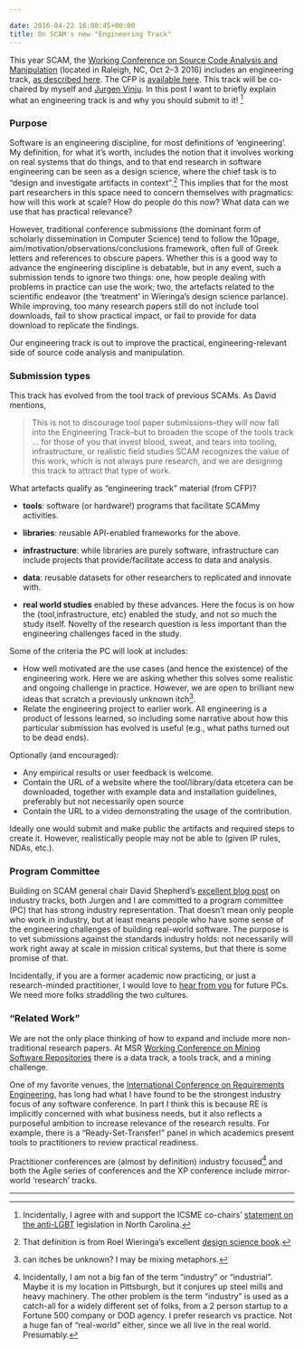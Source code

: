 ```yaml
---

date: 2016-04-22 16:00:45+00:00
title: On SCAM's new "Engineering Track"
---
```


This year SCAM, the [Working Conference on Source Code Analysis and Manipulation](http://www.ieee-scam.org/2016/) (located in Raleigh, NC, Oct 2–3 2016) includes an engineering track, [as described here](http://davidshepherd.weebly.com/blog/scam-16-in-the-land-of-bbq-beer-bluegrass). The CFP is [available here](http://www.ieee-scam.org/2016/). This track will be co-chaired by myself and [Jurgen Vinju](http://homepages.cwi.nl/~jurgenv/). In this post I want to briefly explain what an engineering track is and why you should submit to it! [^1]

### Purpose

Software is an engineering discipline, for most definitions of ‘engineering’. My definition, for what it’s worth, includes the notion that it involves working on real systems that do things, and to that end research in software engineering can be seen as a design science, where the chief task is to “design and investigate artifacts in context”.[^2] This implies that for the most part researchers in this space need to concern themselves with pragmatics: how will this work at scale? How do people do this now? What data can we use that has practical relevance?

However, traditional conference submissions (the dominant form of scholarly dissemination in Computer Science) tend to follow the 10page, aim/motivation/observations/conclusions framework, often full of Greek letters and references to obscure papers. Whether this is a good way to advance the engineering discipline is debatable, but in any event, such a submission tends to ignore two things: one, how people dealing with problems in practice can use the work; two, the artefacts related to the scientific endeavor (the ‘treatment’ in Wieringa’s design science parlance). While improving, too many research papers still do not include tool downloads, fail to show practical impact, or fail to provide for data download to replicate the findings.

Our engineering track is out to improve the practical, engineering-relevant side of source code analysis and manipulation.

### Submission types
This track has evolved from the tool track of previous SCAMs. As David mentions,

<blockquote>This is not to discourage tool paper submissions–they will now fall into the Engineering Track–but to broaden the scope of the tools track … for those of you that invest blood, sweat, and tears into tooling, infrastructure, or realistic field studies SCAM recognizes the value of this work, which is not always pure research, and we are designing this track to attract that type of work.</blockquote>

What artefacts qualify as “engineering track” material (from CFP)?

  * **tools**: software (or hardware!) programs that facilitate SCAMmy activities.
  * **libraries**: reusable API-enabled frameworks for the above.

    
  * **infrastructure**: while libraries are purely software, infrastructure can include projects that provide/facilitate access to data and analysis.

    
  * **data**: reusable datasets for other researchers to replicated and innovate with.

    
  * **real world studies** enabled by these advances. Here the focus is on how the {tool,infrastructure, etc} enabled the study, and not so much the study itself. Novelty of the research question is less important than the engineering challenges faced in the study.

Some of the criteria the PC will look at includes:

  * How well motivated are the use cases (and hence the existence) of the engineering work. Here we are asking whether this solves some realistic and ongoing challenge in practice. However, we are open to brilliant new ideas that scratch a previously unknown itch[^3].
  * Relate the engineering project to earlier work. All engineering is a product of lessons learned, so including some narrative about how this particular submission has evolved is useful (e.g., what paths turned out to be dead ends).

Optionally (and encouraged):

  * Any empirical results or user feedback is welcome.
  * Contain the URL of a website where the tool/library/data etcetera can be downloaded, together with example data and installation guidelines, preferably but not necessarily open source
  * Contain the URL to a video demonstrating the usage of the contribution.

Ideally one would submit and make public the artifacts and required steps to create it. However, realistically people may not be able to (given IP rules, NDAs, etc.).

### Program Committee
Building on SCAM general chair David Shepherd’s [excellent blog post](http://davidshepherd.weebly.com/blog/how-to-double-the-submissions-to-your-industry-track) on industry tracks, both Jurgen and I are committed to a program committee (PC) that has strong industry representation. That doesn’t mean only people who work in industry, but at least means people who have some sense of the engineering challenges of building real-world software. The purpose is to vet submissions against the standards industry holds: not necessarily will work right away at scale in mission critical systems, but that there is some promise of that.

Incidentally, if you are a former academic now practicing, or just a research-minded practitioner, I would love to [hear from you](mailto:neil@neilernst.net) for future PCs. We need more folks straddling the two cultures.

### “Related Work”
We are not the only place thinking of how to expand and include more non-traditional research papers. At MSR [Working Conference on Mining Software Repositories](http://2016.msrconf.org/#/home) there is a data track, a tools track, and a mining challenge.

One of my favorite venues, the [International Conference on Requirements Engineering](http://re16.org), has long had what I have found to be the strongest industry focus of any software conference. In part I think this is because RE is implicitly concerned with what business needs, but it also reflects a purposeful ambition to increase relevance of the research results. For example, there is a “Ready-Set-Transfer!” panel in which academics present tools to practitioners to review practical readiness.

Practitioner conferences are (almost by definition) industry focused[^4] and both the Agile series of conferences and the XP conference include mirror-world ‘research’ tracks.

* * *
[^1]: Incidentally, I agree with and support the ICSME co-chairs’ [statement on the anti-LGBT](http://icsme2016.github.io/response.html) legislation in North Carolina. 
[^2]: That definition is from Roel Wieringa’s excellent [design science book](http://dx.doi.org/10.1007/978-3-662-43839-8). 
[^3]: can itches be unknown? I may be mixing metaphors.
[^4]: Incidentally, I am not a big fan of the term “industry” or “industrial”. Maybe it is my location in Pittsburgh, but it conjures up steel mills and heavy machinery. The other problem is the term “industry” is used as a catch-all for a widely different set of folks, from a 2 person startup to a Fortune 500 company or DOD agency. I prefer research vs practice. Not a huge fan of “real-world” either, since we all live in the real world. Presumably.



